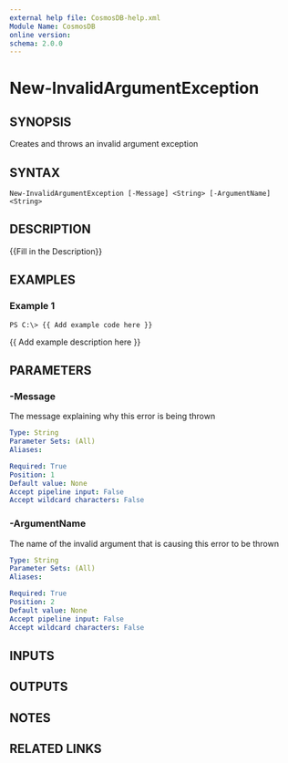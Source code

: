 ```yaml
---
external help file: CosmosDB-help.xml
Module Name: CosmosDB
online version: 
schema: 2.0.0
---
```


# New-InvalidArgumentException

## SYNOPSIS
Creates and throws an invalid argument exception

## SYNTAX

```
New-InvalidArgumentException [-Message] <String> [-ArgumentName] <String>
```

## DESCRIPTION
{{Fill in the Description}}

## EXAMPLES

### Example 1
```
PS C:\> {{ Add example code here }}
```

{{ Add example description here }}

## PARAMETERS

### -Message
The message explaining why this error is being thrown

```yaml
Type: String
Parameter Sets: (All)
Aliases: 

Required: True
Position: 1
Default value: None
Accept pipeline input: False
Accept wildcard characters: False
```

### -ArgumentName
The name of the invalid argument that is causing this error to be thrown

```yaml
Type: String
Parameter Sets: (All)
Aliases: 

Required: True
Position: 2
Default value: None
Accept pipeline input: False
Accept wildcard characters: False
```

## INPUTS

## OUTPUTS

## NOTES

## RELATED LINKS


